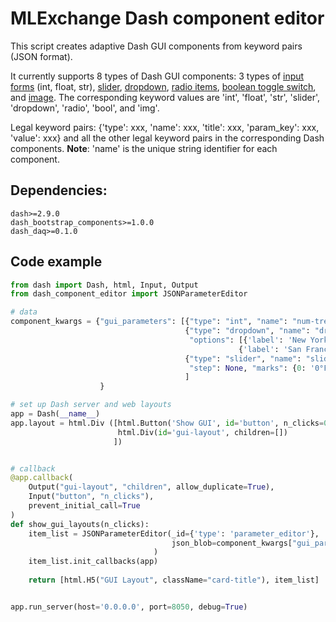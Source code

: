 # MLExchange Dash component editor
This script creates adaptive Dash GUI components from keyword pairs (JSON format).

It currently supports 8 types of Dash GUI components: 3 types of [input forms](https://dash-bootstrap-components.opensource.faculty.ai/docs/components/input/) (int, float, str), [slider](https://dash.plotly.com/dash-core-components/slider), [dropdown](https://dash.plotly.com/dash-core-components/dropdown), [radio items](https://dash.plotly.com/dash-core-components/radioitems), [boolean toggle switch](https://dash.plotly.com/dash-daq/toggleswitch), and [image](https://dash.plotly.com/dash-html-components/img). The corresponding keyword values are 'int', 'float', 'str', 'slider', 'dropdown', 'radio', 'bool', and 'img'.

Legal keyword pairs: {'type': xxx, 'name': xxx, 'title': xxx, 'param_key': xxx, 'value': xxx} and all the other legal keyword pairs in the corresponding Dash components. **Note**: 'name' is the unique string identifier for each component.



## Dependencies:

```
dash>=2.9.0
dash_bootstrap_components>=1.0.0
dash_daq>=0.1.0
```


## Code example

```python
from dash import Dash, html, Input, Output
from dash_component_editor import JSONParameterEditor

# data
component_kwargs = {"gui_parameters": [{"type": "int", "name": "num-tree", "title": "Number of Trees", "param_key": "n_estimators", "value": "30"}, 
                                       {"type": "dropdown", "name": "dropdown-menu", "title": "Choose a City", "param_key": "city", 
                                        "options": [{'label': 'New York City', 'value': 'New York City'}, {'label': 'Montreal', 'value': 'Montreal'},
                                                   {'label': 'San Francisco', 'value': 'San Francisco'}], "value": "'Montreal"},
                                       {"type": "slider", "name": "slider-id", "title": "Fahrenheit Range", "param_key": "f_temp", "min": 0, "max": 10,
                                        "step": None, "marks": {0: '0°F', 3: '3°F', 5: '5°F', 7.65: '7.65°F', 10: '10°F'}, "value":5},
                                       ]
                    }

# set up Dash server and web layouts
app = Dash(__name__)
app.layout = html.Div ([html.Button('Show GUI', id='button', n_clicks=0),
                        html.Div(id='gui-layout', children=[])
                       ])


# callback 
@app.callback(
    Output("gui-layout", "children", allow_duplicate=True),
    Input("button", "n_clicks"),
    prevent_initial_call=True
)
def show_gui_layouts(n_clicks):
    item_list = JSONParameterEditor(_id={'type': 'parameter_editor'},
                                    json_blob=component_kwargs["gui_parameters"],
                                )
    item_list.init_callbacks(app)
    
    return [html.H5("GUI Layout", className="card-title"), item_list]


app.run_server(host='0.0.0.0', port=8050, debug=True)
```


